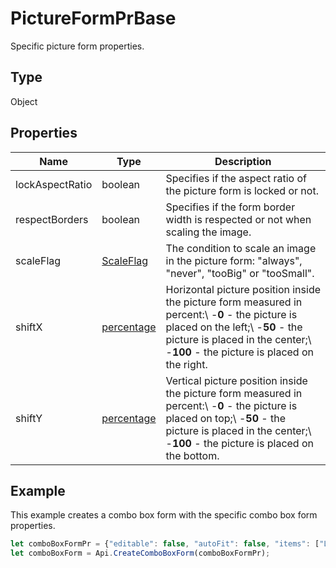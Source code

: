 # PictureFormPrBase

Specific picture form properties.

## Type

Object

## Properties

| Name | Type | Description |
| ---- | ---- | ----------- |
| lockAspectRatio | boolean | Specifies if the aspect ratio of the picture form is locked or not. |
| respectBorders | boolean | Specifies if the form border width is respected or not when scaling the image. |
| scaleFlag | [ScaleFlag](../Enumeration/ScaleFlag.md) | The condition to scale an image in the picture form: "always", "never", "tooBig" or "tooSmall". |
| shiftX | [percentage](../Enumeration/percentage.md) | Horizontal picture position inside the picture form measured in percent:\ -**0** - the picture is placed on the left;\ -**50** - the picture is placed in the center;\ -**100** - the picture is placed on the right. |
| shiftY | [percentage](../Enumeration/percentage.md) | Vertical picture position inside the picture form measured in percent:\ -**0** - the picture is placed on top;\ -**50** - the picture is placed in the center;\ -**100** - the picture is placed on the bottom. |


## Example

This example creates a combo box form with the specific combo box form properties.

```javascript editor-pdf
let comboBoxFormPr = {"editable": false, "autoFit": false, "items": ["Latvia", "USA", "UK"]};
let comboBoxForm = Api.CreateComboBoxForm(comboBoxFormPr);
```
